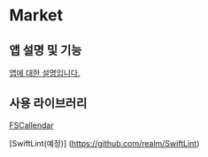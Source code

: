 # Market


## 앱 설명 및 기능
[앱에 대한 설명입니다.](https://github.com/DAEHOCHANG/Market/blob/main/%EC%95%B1_%EC%84%A4%EB%AA%85.md)

## 사용 라이브러리
[FSCallendar](https://github.com/WenchaoD/FSCalendar)

[SwiftLint(예정)] (https://github.com/realm/SwiftLint)

